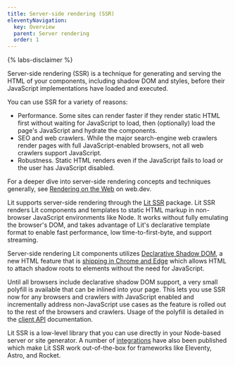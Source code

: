 ```yaml
---
title: Server-side rendering (SSR)
eleventyNavigation:
  key: Overview
  parent: Server rendering
  order: 1
---
```


{% labs-disclaimer %}

Server-side rendering (SSR) is a technique for generating and serving the HTML of your components, including shadow DOM and styles, before their JavaScript implementations have loaded and executed.

You can use SSR for a variety of reasons:
- Performance. Some sites can render faster if they render static HTML first without waiting for JavaScript to load, then (optionally) load the page's JavaScript and hydrate the components.
- SEO and web crawlers. While the major search-engine web crawlers render pages with full JavaScript-enabled browsers, not all web crawlers support JavaScript.
- Robustness. Static HTML renders even if the JavaScript fails to load or the user has JavaScript disabled.

For a deeper dive into server-side rendering concepts and techniques generally, see [Rendering on the Web](https://web.dev/rendering-on-the-web/) on web.dev.

Lit supports server-side rendering through the [Lit SSR](https://github.com/lit/lit/tree/main/packages/labs/ssr#readme) package. Lit SSR renders Lit components and templates to static HTML markup in non-browser JavaScript environments like Node. It works without fully emulating the browser's DOM, and takes advantage of Lit's declarative template format to enable fast performance, low time-to-first-byte, and support streaming.

Server-side rendering Lit components utilizes [Declarative Shadow DOM](https://web.dev/declarative-shadow-dom/), a new HTML feature that is [shipping in Chrome and Edge](https://developer.chrome.com/blog/new-in-chrome-90/#declarative) which allows HTML to attach shadow roots to elements without the need for JavaScript.

Until all browsers include declarative shadow DOM support, a very small polyfill is available that can be inlined into your page. This lets you use SSR now for any browsers and crawlers with JavaScript enabled and incrementally address non-JavaScript use cases as the feature is rolled out to the rest of the browsers and crawlers. Usage of the polyfill is detailed in the [client API](/docs/ssr/client-api#lit-components) documentation.

Lit SSR is a low-level library that you can use directly in your Node-based server or site generator. A number of [integrations](/docs/ssr/integrations) have also been published which make Lit SSR work out-of-the-box for frameworks like Eleventy, Astro, and Rocket.

